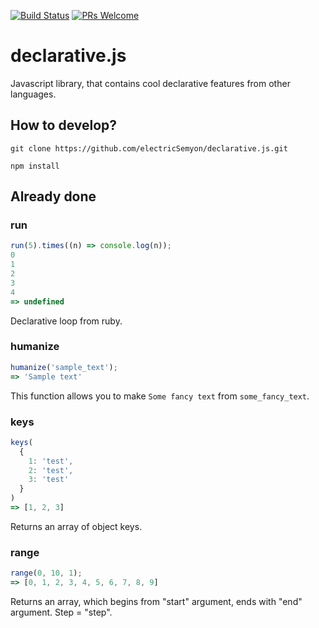 [![Build Status](https://travis-ci.org/electricSemyon/declarative.js.svg?branch=master)](https://travis-ci.org/electricSemyon/declarative.js)
[![PRs Welcome](https://img.shields.io/badge/PRs-welcome-brightgreen.svg?style=flat-square)](http://makeapullrequest.com)

# declarative.js
Javascript library, that contains cool declarative features from other languages.

## How to develop?
`git clone https://github.com/electricSemyon/declarative.js.git`

`npm install`

## Already done

### run
```javascript 
run(5).times((n) => console.log(n));
0
1
2
3
4
=> undefined
```
Declarative loop from ruby. 

### humanize
```javascript 
humanize('sample_text');
=> 'Sample text'
```
This function allows you to make `Some fancy text` from `some_fancy_text`.

### keys
```javascript 
keys(
  {
    1: 'test',
    2: 'test',
    3: 'test'
  }
)
=> [1, 2, 3]
```
Returns an array of object keys.

### range
```javascript 
range(0, 10, 1);
=> [0, 1, 2, 3, 4, 5, 6, 7, 8, 9]
```
Returns an array, which begins from "start" argument, ends with "end" argument. Step = "step".
